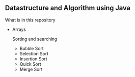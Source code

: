 ## Datastructure and Algorithm using Java

What is in this repository

- Arrays
	
	Sorting and searching 
	- Bubble Sort
	- Selection Sort
	- Insertion Sort
	- Quick Sort
	- Merge Sort
	
